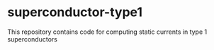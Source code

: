 # superconductor-type1
This repository contains code for computing static currents in type 1 superconductors
